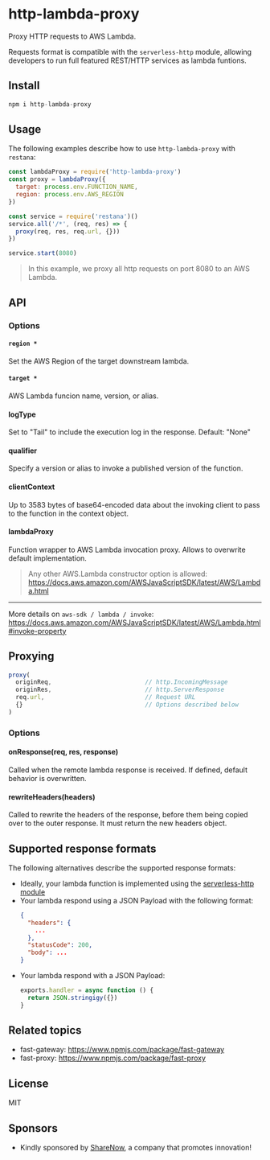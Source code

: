 # http-lambda-proxy
Proxy HTTP requests to AWS Lambda.  

Requests format is compatible with the `serverless-http` module, allowing developers to run full featured REST/HTTP services as lambda funtions.

## Install
```js
npm i http-lambda-proxy
```

## Usage
The following examples describe how to use `http-lambda-proxy` with `restana`:
```js
const lambdaProxy = require('http-lambda-proxy')
const proxy = lambdaProxy({
  target: process.env.FUNCTION_NAME,
  region: process.env.AWS_REGION
})

const service = require('restana')()
service.all('/*', (req, res) => { 
  proxy(req, res, req.url, {}))
}) 

service.start(8080)
```
> In this example, we proxy all http requests on port 8080 to 
an AWS Lambda.

## API
### Options
#### `region *`
Set the AWS Region of the target downstream lambda.
#### `target *`
AWS Lambda funcion name, version, or alias.
#### logType
Set to "Tail" to include the execution log in the response. Default: "None"
#### qualifier
Specify a version or alias to invoke a published version of the function.
#### clientContext 
Up to 3583 bytes of base64-encoded data about the invoking client to pass to the function in the context object.
#### lambdaProxy
Function wrapper to AWS Lambda invocation proxy. Allows to overwrite default implementation.
> Any other AWS.Lambda constructor option is allowed: https://docs.aws.amazon.com/AWSJavaScriptSDK/latest/AWS/Lambda.html

---
More details on `aws-sdk / lambda / invoke`: https://docs.aws.amazon.com/AWSJavaScriptSDK/latest/AWS/Lambda.html#invoke-property

## Proxying 
```js
proxy(
  originReq,                          // http.IncomingMessage 
  originRes,                          // http.ServerResponse
  req.url,                            // Request URL
  {}                                  // Options described below
)
```
### Options
#### onResponse(req, res, response)
Called when the remote lambda response is received. If defined, default behavior is overwritten. 

#### rewriteHeaders(headers)
Called to rewrite the headers of the response, before them being copied over to the outer response. It must return the new headers object.

## Supported response formats
The following alternatives describe the supported response formats:
- Ideally, your lambda function is implemented using the [serverless-http module](https://github.com/dougmoscrop/serverless-http)
- Your lambda respond using a JSON Payload with the following format:
  ```json
  {
    "headers": {
      ...
    },
    "statusCode": 200,
    "body": ...
  }
  ```
- Your lambda respond with a JSON Payload:
  ```js
  exports.handler = async function () {
    return JSON.stringigy({})
  }
  ```

## Related topics
- fast-gateway: https://www.npmjs.com/package/fast-gateway
- fast-proxy: https://www.npmjs.com/package/fast-proxy

## License
MIT

## Sponsors
- Kindly sponsored by [ShareNow](https://www.share-now.com/), a company that promotes innovation! 